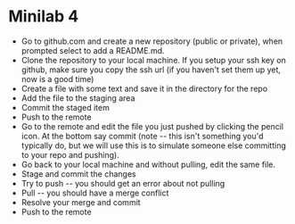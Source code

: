 # Minilab 4

* Go to github.com and create a new repository (public or private),
  when prompted select to add a README.md.
* Clone the repository to your local machine.  If you setup your ssh
  key on github, make sure you copy the ssh url (if you haven't set them
  up yet, now is a good time)
* Create a file with some text and save it in the directory for the repo
* Add the file to the staging area
* Commit the staged item
* Push to the remote
* Go to the remote and edit the file you just pushed by clicking the pencil
  icon.  At the bottom say commit (note -- this isn't something you'd typically do,
  but we will use this is to simulate someone else committing
  to your repo and pushing).
* Go back to your local machine and without pulling, edit the same file.
* Stage and commit the changes
* Try to push -- you should get an error about not pulling
* Pull -- you should have a merge conflict
* Resolve your merge and commit
* Push to the remote
